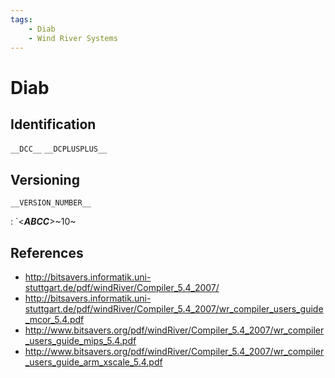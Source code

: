 ```yaml
---
tags:
    - Diab
    - Wind River Systems
---
```

# Diab

## Identification

`__DCC__`
`__DCPLUSPLUS__`

## Versioning

`__VERSION_NUMBER__`

:   `<**_ABCC_**>~10~

## References

- <http://bitsavers.informatik.uni-stuttgart.de/pdf/windRiver/Compiler_5.4_2007/>
- <http://bitsavers.informatik.uni-stuttgart.de/pdf/windRiver/Compiler_5.4_2007/wr_compiler_users_guide_mcor_5.4.pdf>
- <http://www.bitsavers.org/pdf/windRiver/Compiler_5.4_2007/wr_compiler_users_guide_mips_5.4.pdf>
- <http://www.bitsavers.org/pdf/windRiver/Compiler_5.4_2007/wr_compiler_users_guide_arm_xscale_5.4.pdf>
